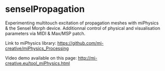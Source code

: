 # senselPropagation
Experimenting multitouch excitation of propagation meshes with miPhysics &amp; the Sensel Morph device. Additionnal control of physical and visualisation parameters via MIDI &amp; Max/MSP patch.

Link to miPhysics library: https://github.com/mi-creative/miPhysics_Processing

Video demo available on this page: http://mi-creative.eu/tool_miPhysics.html
